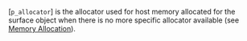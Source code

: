 [`p_allocator`] is the allocator used for host memory allocated for the
surface object when there is no more specific allocator available (see
[Memory Allocation](https://www.khronos.org/registry/vulkan/specs/1.3-extensions/html/vkspec.html#memory-allocation)).